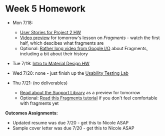 # Week 5 Homework

- Mon 7/18:
  - [User Stories for Project 2 HW](https://github.com/ga-adi-nyc/User-Stories-for-Project-2-HW)
  - [Video preview](https://www.youtube.com/watch?v=qmyW8ZGFoUY) for tomorrow's lesson on _Fragments_ - watch the first half, which descibes what fragments are
  - Optional: [Rather long video from Google I/O](https://youtu.be/k3IT-IJ0J98) about Fragments, including a bit about their history  

- Tue 7/19: [Intro to Material Design HW](https://github.com/ga-adi-nyc/Intro-to-Material-Design-HW)  
- Wed 7/20: none - just finish up the [Usability Testing Lab](https://github.com/ga-adi-nyc/Usability-Testing-Lab)  
- Thu 7/21: (no deliverables)
  - [Read about the Support Library](http://martiancraft.com/blog/2015/06/android-support-library/) as a preview for tomorrow
  - Optional: [Read this Fragments tutorial](https://www.raywenderlich.com/117838/introduction-to-android-fragments-tutorial) if you don't feel comfortable with fragments yet  

**Outcomes Assignments:**
  - Updated resume was due 7/20 - get this to Nicole ASAP
  - Sample cover letter was due 7/20 - get this to Nicole ASAP
